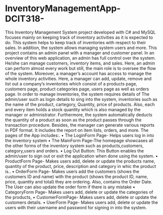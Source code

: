 # InventoryManagementApp-DCIT318-
This Inventory Management System project developed with  C#  and MySQL focuses mainly on keeping track of inventory activities as it is expected to do. 
This system helps to keep track of inventories with respect to their sales.  In addition, the system allows managing system users and more. 
This project contains an admin panel with a manager and customer panel. In an overview of this web application, an admin has full control over the system. He/she can manage customers, inventory items, and sales. Here, an admin can perform almost every work but still, the main role is to oversee the flow of the system.
Moreover, a manager’s account has access to manage the whole inventory activities. Here, a manager can add, update, remove and list out a company’s inventories which consist of a products page, customers page, product categories page, users page as well as orders page. 
In order to manage inventories, the system requires details of The admin/user such as login details to sing into the system, inventories such as the name of the product, cartegory, Quantity, price of products. 
Also, each and every item holds a stock quantity which is also managed by the manager or administrator. Furthermore, the system automatically deducts the quantity of a product as soon as the product passes through the transaction procedure. Besides, the manager can generate various reports in PDF format. It includes the report on item lists, orders, and more.
The pages of the App includes:. 
•	The LoginForm Page- Helps users log in into the inventory system
•	The MainForm Page-The homepage showcases all the other forms of the inventory system such as products,customers, category,users and orders.
•	Log Out Button: This Button enables the admin/user to sign out or exit the application when done using the system.
•	ProductForm Page- Makes users add, delete or update the products name, quantity of the product, price, description and category in whic the product is.. 
•	OrderForm Page- Makes users add the customers (shows the customers ID and name) with the product (shows the product ID, name, price, quantity and total) they are ordering. Also, contains the Order Date. The User can also update the order form if there is any mistake
•	CategoryForm Page- Makes users add, delete or update the categories of the products,
•	CustomerFormPage- Makes users add, delete or update the customers details.
•	UserForm Page- Makes users add, delete or update the users with their username and password for signing in into the system.
